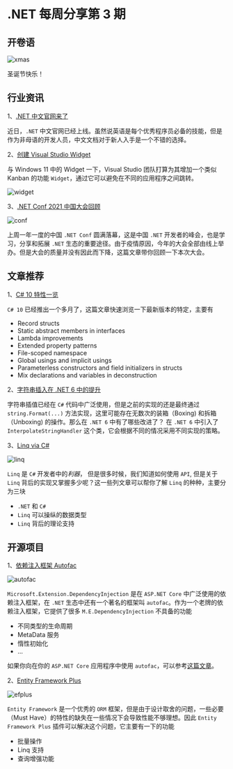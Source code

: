 # .NET 每周分享第 3 期

## 开卷语

![xmas](https://dotnetweeklyimages.blob.core.windows.net/003/xmas.webp)

圣诞节快乐！

## 行业资讯

1、[.NET 中文官网来了](https://dotnet.microsoft.com/zh-CN/)

近日，`.NET` 中文官网已经上线。虽然说英语是每个优秀程序员必备的技能，但是作为非母语的开发人员，中文文档对于新人入手是一个不错的选择。

2、[创建 Visual Studio Widget](https://developercommunity.visualstudio.com/t/Visual-Studio-should-have-customizable-w/1586166)

与 Windows 11 中的 Widget 一下，Visual Studio 团队打算为其增加一个类似 Kanban 的功能 `Widget`，通过它可以避免在不同的应用程序之间跳转。

![widget](https://dotnetweeklyimages.blob.core.windows.net/003/vs-widget.png)

3、[.NET Conf 2021 中国大会回顾](https://www.cnblogs.com/shanyou/p/15707498.html)

![conf](https://dotnetweeklyimages.blob.core.windows.net/003/dotnet-conf-china.png)

上周一年一度的中国 `.NET Conf` 圆满落幕，这是中国 `.NET` 开发者的峰会，也是学习，分享和拓展 `.NET` 生态的重要途径。由于疫情原因，今年的大会全部由线上举办。但是大会的质量并没有因此而下降，这篇文章带你回顾一下本次大会。

## 文章推荐

1、[C# 10 特性一览](https://thomaslevesque.com/2021/11/04/a-quick-review-of-csharp-10-new-language-features/)

`C# 10` 已经推出一个多月了，这篇文章快速浏览一下最新版本的特定，主要有

- Record structs
- Static abstract members in interfaces
- Lambda improvements
- Extended property patterns
- File-scoped namespace
- Global usings and implicit usings
- Parameterless constructors and field initializers in structs
- Mix declarations and variables in deconstruction

2、[字符串插入在 .NET 6 中的提升](https://btburnett.com/csharp/2021/12/17/string-interpolation-trickery-and-magic-with-csharp-10-and-net-6)

字符串插值已经在 `C#` 代码中广泛使用，但是之前的实现的还是最终通过 `string.Format(...)` 方法实现，这里可能存在无数次的装箱（Boxing) 和拆箱（Unboxing) 的操作。那么在 `.NET 6` 中有了哪些改进了？
在 `.NET 6` 中引入了 `InterpolateStringHandler` 这个类，它会根据不同的情况采用不同实现的策略。

3、[Linq via C#](https://weblogs.asp.net/dixin/linq-via-csharp)

![linq](https://dotnetweeklyimages.blob.core.windows.net/003/linq.jpeg)

`Linq` 是 `C#` 开发者中的*利器*， 但是很多时候，我们知道如何使用 `API`, 但是关于 `Linq` 背后的实现又掌握多少呢？这一些列文章可以帮你了解 `Linq` 的种种，主要分为三块

- `.NET` 和 `C#`
- `Linq` 可以操纵的数据类型
- `Linq` 背后的理论支持

## 开源项目

1、[依赖注入框架 Autofac](https://autofac.org/)

![autofac](https://dotnetweeklyimages.blob.core.windows.net/003/autofac.jpeg)

`Microsoft.Extension.DependencyInjection` 是在 `ASP.NET Core` 中广泛使用的依赖注入框架，在 `.NET` 生态中还有一个著名的框架叫 `autofac`。作为一个老牌的依赖注入框架，它提供了很多 `M.E.DependencyInjection` 不具备的功能

- 不同类型的生命周期
- MetaData 服务
- 惰性初始化
- ...

如果你向在你的 `ASP.NET Core` 应用程序中使用 `autofac`，可以参考[这篇文章](https://autofaccn.readthedocs.io/en/latest/integration/aspnetcore.html)。

2、[Entity Framework Plus](https://entityframework-plus.net/)

![efplus](https://dotnetweeklyimages.blob.core.windows.net/003/ef-plus.jpeg)

`Entity Framework` 是一个优秀的 `ORM` 框架，但是由于设计取舍的问题，一些必要（Must Have）的特性的缺失在一些情况下会导致性能不够理想。因此 `Entity Framework Plus` 插件可以解决这个问题，它主要有一下的功能

- 批量操作
- Linq 支持
- 查询增强功能
